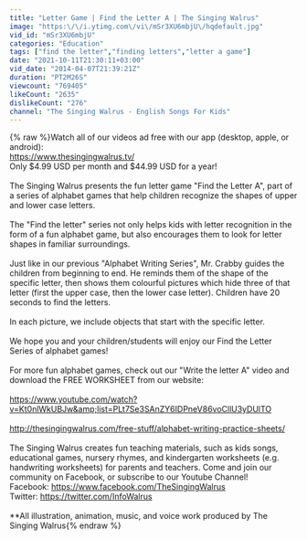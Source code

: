 ```yaml
---
title: "Letter Game | Find the Letter A | The Singing Walrus"
image: "https:\/\/i.ytimg.com\/vi\/mSr3XU6mbjU\/hqdefault.jpg"
vid_id: "mSr3XU6mbjU"
categories: "Education"
tags: ["find the letter","finding letters","letter a game"]
date: "2021-10-11T21:30:11+03:00"
vid_date: "2014-04-07T21:39:21Z"
duration: "PT2M26S"
viewcount: "769405"
likeCount: "2635"
dislikeCount: "276"
channel: "The Singing Walrus - English Songs For Kids"
---
```

{% raw %}Watch all of our videos ad free with our app (desktop, apple, or android):<br /><a rel="nofollow" target="blank" href="https://www.thesingingwalrus.tv/">https://www.thesingingwalrus.tv/</a><br />Only $4.99 USD per month and $44.99 USD for a year!<br /><br />The Singing Walrus presents the fun letter game &quot;Find the Letter A&quot;, part of a series of alphabet games that help children recognize the shapes of upper and lower case letters. <br /><br />The &quot;Find the letter&quot; series not only helps kids with letter recognition in the form of a fun alphabet game, but also encourages them to look for letter shapes in familiar surroundings. <br /><br />Just like in our previous &quot;Alphabet Writing Series&quot;, Mr. Crabby guides the children from beginning to end. He reminds them of the shape of the specific letter, then shows them colourful pictures which hide three of that letter (first the upper case, then the lower case letter). Children have 20 seconds to find the letters. <br /><br />In each picture, we include objects that start with the specific letter.<br /><br />We hope you and your children/students will enjoy our Find the Letter Series of alphabet games!<br /><br />For more fun alphabet games, check out our &quot;Write the letter A&quot; video and download the FREE WORKSHEET from our website:<br /><br /><a rel="nofollow" target="blank" href="https://www.youtube.com/watch?v=Kt0nlWkUBJw&amp;list=PLt7Se3SAnZY6IDPneV86voCllU3yDUlTO">https://www.youtube.com/watch?v=Kt0nlWkUBJw&amp;list=PLt7Se3SAnZY6IDPneV86voCllU3yDUlTO</a><br /><br /><a rel="nofollow" target="blank" href="http://thesingingwalrus.com/free-stuff/alphabet-writing-practice-sheets/">http://thesingingwalrus.com/free-stuff/alphabet-writing-practice-sheets/</a><br /><br />The Singing Walrus creates fun teaching materials, such as kids songs, educational games, nursery rhymes, and kindergarten worksheets (e.g. handwriting worksheets) for parents and teachers. Come and join our community on Facebook, or subscribe to our Youtube Channel!<br />Facebook: <a rel="nofollow" target="blank" href="https://www.facebook.com/TheSingingWalrus">https://www.facebook.com/TheSingingWalrus</a><br />Twitter: <a rel="nofollow" target="blank" href="https://twitter.com/InfoWalrus">https://twitter.com/InfoWalrus</a><br /><br />**All illustration, animation, music, and voice work produced by The Singing Walrus{% endraw %}
